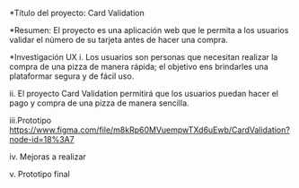 *Título del proyecto: Card Validation 

*Resumen: El proyecto es una aplicación web que le permita a los usuarios validar el número 
de su tarjeta antes de hacer una compra. 

*Investigación UX 
i. Los usuarios son personas que necesitan realizar la compra de una pizza de manera rápida; 
el objetivo ens brindarles una plataformar segura y de fácil uso. 

ii. El proyecto Card Validation permitirá que los usuarios puedan hacer el pago y compra de 
una pizza de manera sencilla. 

iii.Prototipo 
https://www.figma.com/file/m8kRp60MVuempwTXd6uEwb/CardValidation?node-id=18%3A7 

iv. Mejoras a realizar 

v. Prototipo final 



